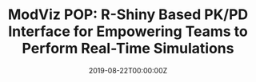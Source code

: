 ---
title: 'ModViz POP: R-Shiny Based PK/PD Interface for Empowering Teams to Perform Real-Time Simulations'
authors:
- Pavan Vaddady
date: '2019-08-22T00:00:00Z'

# Schedule page publish date (NOT proceeding's date).
publishDate: '20001-01-01T00:00:00Z'

# proceeding type.
# Legend: 0 = Uncategorized; 1 = Talk, 2 = Keynote, 3 = Workshop
# To add more update publications_types.toml and en.yaml
proceeding_types: ['1']

# proceeding name and optional abbreviated proceeding name.
proceeding: Presented at 2019 Conference
proceeding_short: Presented at 2019 Conference

abstract: 

tags:
- Merck
featured: false

links:
url_slides: ''
url_video: ''

---